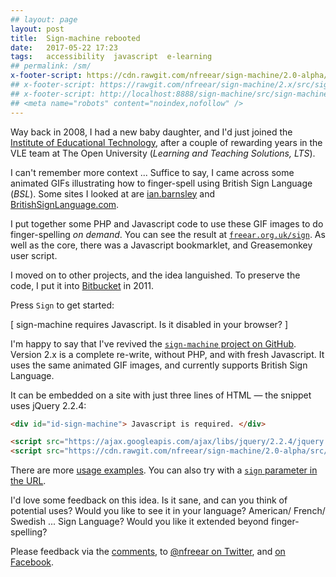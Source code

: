 ```yaml
---
## layout: page
layout: post
title:  Sign-machine rebooted
date:   2017-05-22 17:23
tags:   accessibility  javascript  e-learning
## permalink: /sm/
x-footer-script: https://cdn.rawgit.com/nfreear/sign-machine/2.0-alpha/src/sign-machine.js
## x-footer-script: https://rawgit.com/nfreear/sign-machine/2.x/src/sign-machine.js
## x-footer-script: http://localhost:8888/sign-machine/src/sign-machine.js
## <meta name="robots" content="noindex,nofollow" />
---
```



Way back in 2008, I had a new baby daughter, and I'd just joined the
[Institute of Educational Technology][iet], after a couple of rewarding years in
the VLE team at The Open University (_Learning and Teaching Solutions, LTS_).

I can't remember more context ... Suffice to say, I came across some animated GIFs
illustrating how to finger-spell using British Sign Language (_BSL_).
Some sites I looked at are [ian.barnsley][ar-jas-a] and [BritishSignLanguage.com][ar-brit-a].

I put together some PHP and Javascript code to use these GIF images to do finger-spelling _on demand_.
You can see the result at [`freear.org.uk/sign`][php].
As well as the core, there was a Javascript bookmarklet, and Greasemonkey user script.

I moved on to other projects, and the idea languished.
To preserve the code, I put it into [Bitbucket][] in 2011.

Press `Sign` to get started:

<div
  id="id-sign-machine"
  data-sign-machine='{ "initial": "Hi. I&apos;m sign-machine.", "dev": 0 }'
  >[ sign-machine requires Javascript. Is it disabled in your browser? ]</div>


I'm happy to say that I've revived the [`sign-machine` project on GitHub][gh].
Version 2.x is a complete re-write, without PHP, and with fresh Javascript.
It uses the same animated GIF images, and currently supports British Sign Language.

It can be embedded on a site with just three lines of HTML — the snippet uses jQuery 2.2.4:


```html
<div id="id-sign-machine"> Javascript is required. </div>

<script src="https://ajax.googleapis.com/ajax/libs/jquery/2.2.4/jquery.min.js"></script>
<script src="https://cdn.rawgit.com/nfreear/sign-machine/2.0-alpha/src/sign-machine.js"></script>
```

There are more [usage examples][usage].
You can also try with a [`sign` parameter in the URL][query].

I'd love some feedback on this idea.
Is it sane, and can you think of potential uses?
Would you like to see it in your language?
American/ French/ Swedish ... Sign Language?
Would you like it extended beyond finger-spelling?


Please feedback via the [comments](#comments), to [@nfreear on Twitter][], and [on Facebook][].


[query]: ./sign-machine.html?sign=Good%20evening.

[iet]: http://iet.open.ac.uk "Institute of Educational Technology, The Open University."
[php]: http://freear.org.uk/sign/?text=Hello%21
[gh]: https://github.com/nfreear/sign-machine
[usage]: https://github.com/nfreear/sign-machine#usage
[legacy]: https://github.com/nfreear/sign-machine/tree/master
[Bitbucket]: https://bitbucket.org/nfreear/sign-machine
[@nfreear on Twitter]: https://twitter.com/nfreear
[on Facebook]: https://facebook.com/nickfreear

[jas-email-1]: jbarnsley_uk@hotmail.com
[jas-email-2]: Jas@foot-print.demon.co.uk
[ar-jas-ind]: http://web.archive.org/web/20081026154327/http://homepage.ntlworld.com:80/ian.barnsley/bslsite/bslindex.html
[ar-jas-a]: http://web.archive.org/web/20081026154317/http://homepage.ntlworld.com/ian.barnsley/bslsite/a.html
  "Animated GIF, BSL signed 'A', Ian Barnsley, c.2008."
[ar-brit-ind]: http://web.archive.org/web/20081204101007/http://britishsignlanguage.com/
[ar-brit-a]: http://web.archive.org/web/20081226024433/http://www.britishsignlanguage.com:80/words/index.php?id=3
  "BSL signed 'A', BritishSignLanguage.com, c.2008."

[End]: //
